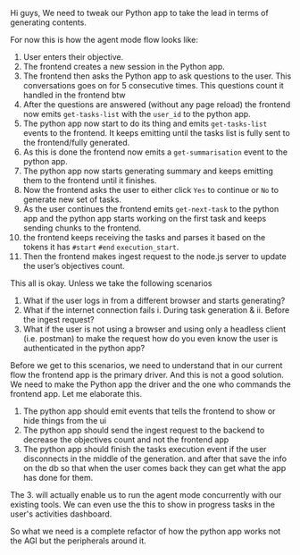 Hi guys,
We need to tweak our Python app to take the lead in terms of generating contents.

For now this is how the agent mode flow looks like:

1. User enters their objective.
2. The frontend creates a new session in the Python app.
3. The frontend then asks the Python app to ask questions to the user. This conversations goes on for 5 consecutive times. This questions count it handled in the frontend btw
4. After the questions are answered (without any page reload) the frontend now emits `get-tasks-list` with the `user_id` to the python app.
5. The python app now start to do its thing and emits `get-tasks-list` events to the frontend. It keeps emitting until the tasks list is fully sent to the frontend/fully generated.
6. As this is done the frontend now emits a `get-summarisation` event to the python app.
7. The python app now starts generating summary and keeps emitting them to the frontend until it finishes.
8. Now the frontend asks the user to either click `Yes` to continue or `No` to generate new set of tasks.
9. As the user continues the frontend emits `get-next-task` to the python app and the python app starts working on the first task and keeps sending chunks to the frontend.
10. the frontend keeps receiving the tasks and parses it based on the tokens it has `#start` `#end` `execution_start`.
11. Then the frontend makes ingest request to the node.js server to update the user’s objectives count.

This all is okay. Unless we take the following scenarios

1. What if the user logs in from a different browser and starts generating?
2. What if the internet connection fails i. During task generation & ii. Before the ingest request?
3. What if the user is not using a browser and using only a headless client (i.e. postman) to make the request how do you even know the user is authenticated in the python app?

Before we get to this scenarios, we need to understand that in our current flow the frontend app is the primary driver. And this is not a good solution. We need to make the Python app the driver and the one who commands the frontend app. Let me elaborate this.

1. The python app should emit events that tells the frontend to show or hide things from the ui
2. The python app should send the ingest request to the backend to decrease the objectives count and not the frontend app
3. The python app should finish the tasks execution event if the user disconnects in the middle of the generation. and after that save the info on the db so that when the user comes back they can get what the app has done for them.

The 3. will actually enable us to run the agent mode concurrently with our existing tools. We can even use the this to show in progress tasks in the user's activities dashboard.

So what we need is a complete refactor of how the python app works not the AGI but the peripherals around it.

